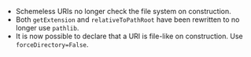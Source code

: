 * Schemeless URIs no longer check the file system on construction.
* Both `getExtension` and `relativeToPathRoot` have been rewritten to no longer use `pathlib`.
* It is now possible to declare that a URI is file-like on construction. Use `forceDirectory=False`.

